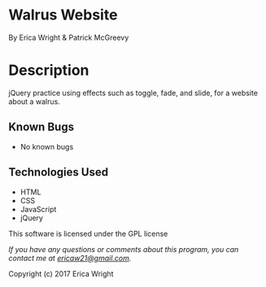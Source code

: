 # **Walrus Website**
By Erica Wright & Patrick McGreevy

# Description
jQuery practice using effects such as toggle, fade, and slide, for a website about a walrus.

## Known Bugs
* No known bugs

## Technologies Used
* HTML
* CSS
* JavaScript
* jQuery

This software is licensed under the GPL license

_If you have any questions or comments about this program, you can contact me at [ericaw21@gmail.com](mailto:ericaw21@gmail.com)._

Copyright (c) 2017 Erica Wright
